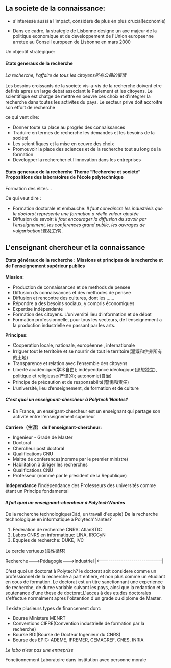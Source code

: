 ## La societe de la connaissance:
- s'interesse aussi a l'impact, considere de plus en plus crucial(economie)

- Dans ce cadre, la strategie de Lisbonne designe un axe majeur de la politique economique et de developpement de l'Union europeenne arretee au Conseil europeen de Lisbonne en mars 2000

Un objectif strategique:



#### Etats generaux de la recherche
*La recherche, l'affaire de tous les citoyens所有公民的事情*

Les besoins croissants de la societe vis-a-vis de la recherche doivent etre definis apres un large debat associant le Parlement et les citoyens. Le scientifique est chatge de mettre en oeuvre ces choix et d'integrer la recherche dans toutes les activites du pays. Le secteur prive doit accroitre son effort de recherche

ce qui vent dire:

- Donner toute sa place au progrès des connaissances
- Traduire en termes de recherche les demandes et les besoins de la société 
- Les scientifiques et la mise en oeuvre des choix
- Promouvoir la place des sciences et de la recherche tout au long de la formation
- Developper la rechercher et l’innovation dans les entreprises

#### Etats generaux de la recherche Theme “Recherche et société” Propositions des laboratoires de l’école polytechnique

Formation des élites…


Ce qui veut dire :

- Formation doctorale et embauche:
*Il faut convaincre les industriels que le doctorat représente une formation a réelle valeur ajoutée*
- Diffusion du savoir:
*Il faut encourager la diffusion du savoir par l’enseignement, les conferences grand public, les ouvrages de vulgarisation(普及工作).*


## L'enseignant chercheur et la connaissance
#### Etats généraux de la recherche : Missions et principes de la recherche et de l'enseignement supérieur publics

**Mission:**

- Production de connaissances et de methods de pensee
- Diffusion ds connaissances et des methodes de pensee
- Diffusion et rencontre des cultures, dont les ......
- Répondre a des besoins sociaux, y compris économiques
- Expertise indépendante
- Formation des citoyens. L’université lieu d’information et de débat
- Formation professionnelle, pour tous les secteurs, de l’enseignement a la production industrielle en passant par les arts. 


**Principes:**

- Cooperation locale, nationale, européenne , internationale
- Irriguer tout le territoire et se nourrir de tout le territoire(灌溉和供养所有的土地)
- Transparence et relation avec l’ensemble des citoyens
- Liberté académique(学术自由); indépendance idéologique(思想独立),  politique et religieuse(严谨的); autonomie(自治)
- Principe de précaution et de responsabilité(警惕和责任)
- L’université, lieu d’enseignement, de formation et de culture

#### *C'est quoi un enseignant-chercheur à Polytech'Nantes?*

- En France, un enseigant-chercheur est un enseignant qui partage son activité entre l'enseignement superieur

**Carriere（生涯） de l'enseignant-chercheur:**

- Ingenieur - Grade de Master
- Doctorat
- Chercheur post doctoral
- Qualifications CNU
- Maitre de conferences(nomme par le premier ministre)
- Habilitation à diriger les recherches
- Qualifications CNU
- Professeur (nommé par le president de la Republique)



**Independance**
l'indépendance des Professeurs des universités comme étant un Principe fondamental


#### *Il fait quoi un enseignant-chercheur à Polytech'Nantes*

De la recherche technologique(Càd, un travail d'equpie)
De la recherche technologique en informatique a Polytech'Nantes?

1. Fédération de recherche CNRS: AtlanSTIC
2. Labos CNRS en informatique: LINA, IRCCyN
3. Equpies de recherche: DUKE, IVC


Le cercle vertueux(良性循环)

Recherche--->Pédagogie--->Industriel
|<-----------------------------|


C'est quoi un doctorat à Polytech?
le doctorat soit considere comme un professionnel de la recherche à part entiere, et non plus comme un etudiant en cous de formation.
Le doctorat est un titre sanctionnant une experience de recherche, de duree variable suivant les pays, ainsi que la redaction et la soutenance d'une these de doctorat.L'acces
à des etudes doctorales s'effectue normalment apres l'obtention d'un grade ou diplome de Master.

Il existe plusieurs types de financement dont:

- Bourse Ministere MENRT
- Conventions CIFRE(Convention industrielle de formation par la recherche)
- Bourse BDI(Bourse de Docteur Ingenieur du CNRS)
- Bourse des EPIC: ADEME, IFREMER, CEMAGREF, CNES, INRIA


*Le labo n'est pas une entreprise*

Fonctionnement Laboratoire
dans institution avec personne morale

